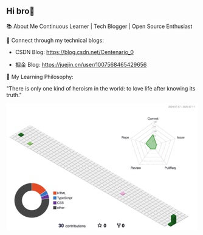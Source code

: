 ## Hi  bro👋
📚 About Me
Continuous Learner | Tech Blogger | Open Source Enthusiast

🔗 Connect through my technical blogs:

- CSDN Blog: https://blog.csdn.net/Centenario_0

- 掘金 Blog: https://juejin.cn/user/1007568465429656

🌟 My Learning Philosophy:

"There is only one kind of heroism in the world: to love life after knowing its truth."

![](./profile-3d-contrib/profile-season-animate.svg)
